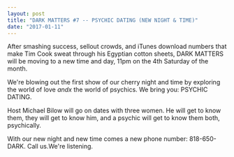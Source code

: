 ```yaml
---
layout: post
title: "DARK MATTERS #7 -- PSYCHIC DATING (NEW NIGHT & TIME)"
date: "2017-01-11"
---
```


After smashing success, sellout crowds, and iTunes download numbers that make Tim Cook sweat through his Egyptian cotton sheets, DARK MATTERS will be moving to a new time and day, 11pm on the 4th Saturday of the month. 

We're blowing out the first show of our cherry night and time by exploring the world of love _andx_ the world of psychics. We bring you: PSYCHIC DATING.

Host Michael Bilow will go on dates with three women. He will get to know them, they will get to know him, and a psychic will get to know them both, psychically.

With our new night and new time comes a new phone number: 818-650-DARK. Call us.We're listening.
